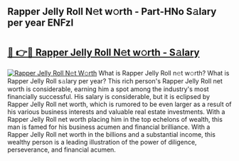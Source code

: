## Rapper Jelly Roll N𝚎t w𝚘rth - Part-HNo S𝚊lary per year ENFzl

# <h2><a href="http://gc054wh.nevu.top/?p=Rapper+Jelly+Roll">🔗 👉🔴 Rapper Jelly Roll N𝚎t w𝚘rth - S𝚊lary</a></h2>

[![Rapper Jelly Roll N𝚎t W𝚘rth](https://i.imgur.com/Oavwk0R.jpeg)](http://gc054wh.nevu.top/?p=Rapper+Jelly+Roll)
What is Rapper Jelly Roll n𝚎t w𝚘rth? What is Rapper Jelly Roll s𝚊lary per year?
This rich person's Rapper Jelly Roll net worth is considerable, earning him a spot among the industry's most financially successful. His salary is considerable, but it is eclipsed by Rapper Jelly Roll net worth, which is rumored to be even larger as a result of his various business interests and valuable real estate investments. With a Rapper Jelly Roll net worth placing him in the top echelons of wealth, this man is famed for his business acumen and financial brilliance. With a Rapper Jelly Roll net worth in the billions and a substantial income, this wealthy person is a leading illustration of the power of diligence, perseverance, and financial acumen.
